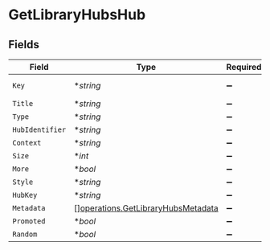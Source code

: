 # GetLibraryHubsHub


## Fields

| Field                                                                                    | Type                                                                                     | Required                                                                                 | Description                                                                              | Example                                                                                  |
| ---------------------------------------------------------------------------------------- | ---------------------------------------------------------------------------------------- | ---------------------------------------------------------------------------------------- | ---------------------------------------------------------------------------------------- | ---------------------------------------------------------------------------------------- |
| `Key`                                                                                    | **string*                                                                                | :heavy_minus_sign:                                                                       | N/A                                                                                      | /library/sections/1/all?sort=lastViewedAt:desc&unwatched=0&viewOffset=0                  |
| `Title`                                                                                  | **string*                                                                                | :heavy_minus_sign:                                                                       | N/A                                                                                      | Recently Played Movies                                                                   |
| `Type`                                                                                   | **string*                                                                                | :heavy_minus_sign:                                                                       | N/A                                                                                      | movie                                                                                    |
| `HubIdentifier`                                                                          | **string*                                                                                | :heavy_minus_sign:                                                                       | N/A                                                                                      | movie.recentlyviewed.1                                                                   |
| `Context`                                                                                | **string*                                                                                | :heavy_minus_sign:                                                                       | N/A                                                                                      | hub.movie.recentlyviewed                                                                 |
| `Size`                                                                                   | **int*                                                                                   | :heavy_minus_sign:                                                                       | N/A                                                                                      | 6                                                                                        |
| `More`                                                                                   | **bool*                                                                                  | :heavy_minus_sign:                                                                       | N/A                                                                                      | true                                                                                     |
| `Style`                                                                                  | **string*                                                                                | :heavy_minus_sign:                                                                       | N/A                                                                                      | shelf                                                                                    |
| `HubKey`                                                                                 | **string*                                                                                | :heavy_minus_sign:                                                                       | N/A                                                                                      | /library/metadata/66485,66098,57249,11449,5858,14944                                     |
| `Metadata`                                                                               | [][operations.GetLibraryHubsMetadata](../../models/operations/getlibraryhubsmetadata.md) | :heavy_minus_sign:                                                                       | N/A                                                                                      |                                                                                          |
| `Promoted`                                                                               | **bool*                                                                                  | :heavy_minus_sign:                                                                       | N/A                                                                                      | true                                                                                     |
| `Random`                                                                                 | **bool*                                                                                  | :heavy_minus_sign:                                                                       | N/A                                                                                      | true                                                                                     |